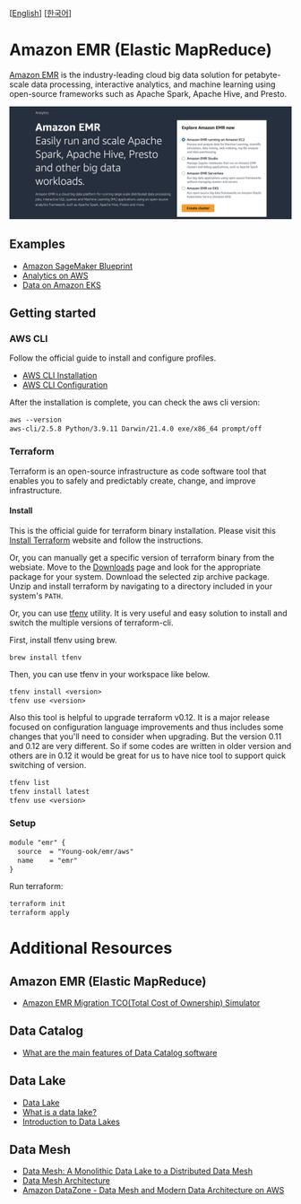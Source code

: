 [[English](README.md)] [[한국어](README.ko.md)]

# Amazon EMR (Elastic MapReduce)
[Amazon EMR](https://aws.amazon.com/emr/) is the industry-leading cloud big data solution for petabyte-scale data processing, interactive analytics, and machine learning using open-source frameworks such as Apache Spark, Apache Hive, and Presto.

![aws-emr-explorer](images/aws-emr-explorer.png)

## Examples
- [Amazon SageMaker Blueprint](https://github.com/Young-ook/terraform-aws-sagemaker/tree/main/examples/blueprint)
- [Analytics on AWS](https://github.com/Young-ook/terraform-aws-emr/tree/main/examples/blueprint)
- [Data on Amazon EKS](https://github.com/Young-ook/terraform-aws-eks/blob/main/examples/data-ai)

## Getting started
### AWS CLI
Follow the official guide to install and configure profiles.
- [AWS CLI Installation](https://docs.aws.amazon.com/cli/latest/userguide/cli-chap-install.html)
- [AWS CLI Configuration](https://docs.aws.amazon.com/cli/latest/userguide/cli-configure-profiles.html)

After the installation is complete, you can check the aws cli version:
```
aws --version
aws-cli/2.5.8 Python/3.9.11 Darwin/21.4.0 exe/x86_64 prompt/off
```

### Terraform
Terraform is an open-source infrastructure as code software tool that enables you to safely and predictably create, change, and improve infrastructure.

#### Install
This is the official guide for terraform binary installation. Please visit this [Install Terraform](https://learn.hashicorp.com/tutorials/terraform/install-cli) website and follow the instructions.

Or, you can manually get a specific version of terraform binary from the websiate. Move to the [Downloads](https://www.terraform.io/downloads.html) page and look for the appropriate package for your system. Download the selected zip archive package. Unzip and install terraform by navigating to a directory included in your system's `PATH`.

Or, you can use [tfenv](https://github.com/tfutils/tfenv) utility. It is very useful and easy solution to install and switch the multiple versions of terraform-cli.

First, install tfenv using brew.
```
brew install tfenv
```
Then, you can use tfenv in your workspace like below.
```
tfenv install <version>
tfenv use <version>
```
Also this tool is helpful to upgrade terraform v0.12. It is a major release focused on configuration language improvements and thus includes some changes that you'll need to consider when upgrading. But the version 0.11 and 0.12 are very different. So if some codes are written in older version and others are in 0.12 it would be great for us to have nice tool to support quick switching of version.
```
tfenv list
tfenv install latest
tfenv use <version>
```

### Setup
```
module "emr" {
  source  = "Young-ook/emr/aws"
  name    = "emr"
}
```
Run terraform:
```
terraform init
terraform apply
```

# Additional Resources
## Amazon EMR (Elastic MapReduce)
- [Amazon EMR Migration TCO(Total Cost of Ownership) Simulator](https://github.com/awslabs/migration-hadoop-to-emr-tco-simulator)

## Data Catalog
- [What are the main features of Data Catalog software](https://www.techtarget.com/searchdatamanagement/answer/What-are-the-main-features-of-data-catalog-software)

## Data Lake
- [Data Lake](https://en.wikipedia.org/wiki/Data_lake)
- [What is a data lake?](https://aws.amazon.com/big-data/datalakes-and-analytics/what-is-a-data-lake/)
- [Introduction to Data Lakes](https://www.databricks.com/discover/data-lakes)

## Data Mesh
- [Data Mesh: A Monolithic Data Lake to a Distributed Data Mesh](https://martinfowler.com/articles/data-monolith-to-mesh.html)
- [Data Mesh Architecture](https://www.datamesh-architecture.com/)
- [Amazon DataZone - Data Mesh and Modern Data Architecture on AWS](https://youtu.be/arA-s8GTs6c?si=BsYUgAWNLrbsGbi8)
